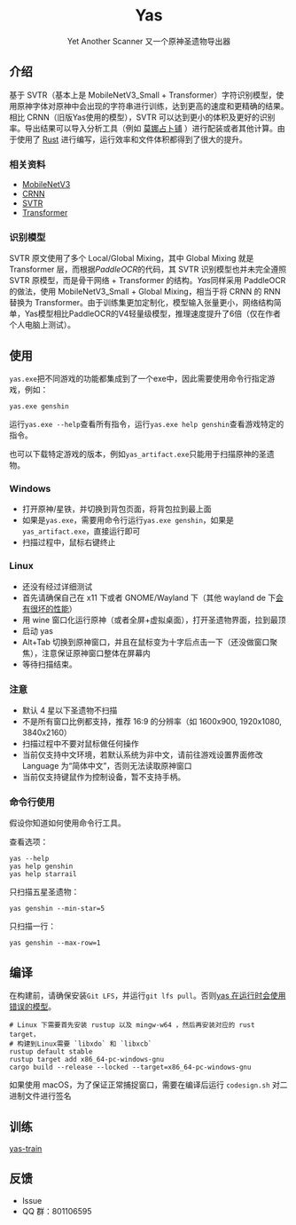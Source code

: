 <div align="center">

# Yas

Yet Another Scanner
又一个原神圣遗物导出器

</div>

## 介绍

基于 SVTR（基本上是 MobileNetV3_Small + Transformer）字符识别模型，使用原神字体对原神中会出现的字符串进行训练，达到更高的速度和更精确的结果。相比 CRNN（旧版Yas使用的模型），SVTR 可以达到更小的体积及更好的识别率。导出结果可以导入分析工具（例如 [莫娜占卜铺](https://mona-uranai.com/) ）进行配装或者其他计算。由于使用了 [Rust](https://www.rust-lang.org/) 进行编写，运行效率和文件体积都得到了很大的提升。

### 相关资料

- [MobileNetV3](https://arxiv.org/pdf/1905.02244.pdf)
- [CRNN](https://arxiv.org/pdf/1507.05717.pdf)
- [SVTR](https://arxiv.org/pdf/2205.00159.pdf)
- [Transformer](https://proceedings.neurips.cc/paper/2017/file/3f5ee243547dee91fbd053c1c4a845aa-Paper.pdf)

### 识别模型

SVTR 原文使用了多个 Local/Global Mixing，其中 Global Mixing 就是 Transformer 层，而根据*PaddleOCR*的代码，其 SVTR 识别模型也并未完全遵照 SVTR 原模型，而是骨干网络 + Transformer 的结构。*Yas*同样采用 PaddleOCR 的做法，使用 MobileNetV3_Small + Global Mixing，相当于将 CRNN 的 RNN 替换为 Transformer。由于训练集更加定制化，模型输入张量更小，网络结构简单，Yas模型相比PaddleOCR的V4轻量级模型，推理速度提升了6倍（仅在作者个人电脑上测试）。

## 使用
`yas.exe`把不同游戏的功能都集成到了一个exe中，因此需要使用命令行指定游戏，例如：
```shell
yas.exe genshin
```
运行`yas.exe --help`查看所有指令，运行`yas.exe help genshin`查看游戏特定的指令。

也可以下载特定游戏的版本，例如`yas_artifact.exe`只能用于扫描原神的圣遗物。

### Windows

- 打开原神/星铁，并切换到背包页面，将背包拉到最上面
- 如果是`yas.exe`，需要用命令行运行`yas.exe genshin`，如果是`yas_artifact.exe`，直接运行即可
- 扫描过程中，鼠标右键终止

### Linux
- 还没有经过详细测试
- 首先请确保自己在 x11 下或者 GNOME/Wayland 下（其他 wayland de 下[会有很坏的性能](https://github.com/poly000/screenshots-rs/blob/d96dff76c5f5cbd849d80451f0df8f415f8e5f4b/src/linux/wayland_screenshot.rs#L109)）
- 用 wine 窗口化运行原神（或者全屏+虚拟桌面），打开圣遗物界面，拉到最顶
- 启动 yas
- Alt+Tab 切换到原神窗口，并且在鼠标变为十字后点击一下（还没做窗口聚焦），注意保证原神窗口整体在屏幕内
- 等待扫描结束。

### 注意

- 默认 4 星以下圣遗物不扫描
- 不是所有窗口比例都支持，推荐 16:9 的分辨率（如 1600x900, 1920x1080, 3840x2160）
- 扫描过程中不要对鼠标做任何操作
- 当前仅支持中文环境，若默认系统为非中文，请前往游戏设置界面修改 Language 为“简体中文”，否则无法读取原神窗口
- 当前仅支持键鼠作为控制设备，暂不支持手柄。

### 命令行使用

假设你知道如何使用命令行工具。


查看选项：
```shell
yas --help
yas help genshin
yas help starrail
```

只扫描五星圣遗物：
```shell
yas genshin --min-star=5
```

只扫描一行：
```shell
yas genshin --max-row=1
```

## 编译

在构建前，请确保安装`Git LFS`，并运行`git lfs pull`。否则[yas 在运行时会使用错误的模型](https://github.com/wormtql/yas/pull/102#issuecomment-1375503803)。

```shell
# Linux 下需要首先安装 rustup 以及 mingw-w64 ，然后再安装对应的 rust target，
# 构建到Linux需要 `libxdo` 和 `libxcb`
rustup default stable
rustup target add x86_64-pc-windows-gnu
cargo build --release --locked --target=x86_64-pc-windows-gnu
```

如果使用 macOS，为了保证正常捕捉窗口，需要在编译后运行 `codesign.sh` 对二进制文件进行签名

## 训练

[yas-train](https://github.com/wormtql/yas-train)

## 反馈

- Issue
- QQ 群：801106595
